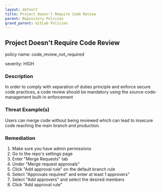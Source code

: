 ```yaml
---
layout: default
title: Project Doesn't Require Code Review
parent: Repository Policies
grand_parent: GitLab Policies
---
```



## Project Doesn't Require Code Review
policy name: code_review_not_required

severity: HIGH

### Description
In order to comply with separation of duties principle and enforce secure code practices, a code review should be mandatory using the source-code-management built-in enforcement

### Threat Example(s)
Users can merge code without being reviewed which can lead to insecure code reaching the main branch and production.



### Remediation
1. Make sure you have admin permissions
2. Go to the repo's settings page
3. Enter "Merge Requests" tab
4. Under "Merge request approvals"
5. Click "Add approval rule" on the default branch rule
6. Select "Approvals required" and enter at least 1 approvers"
7. Select "Add approvers" and select the desired members
8. Click "Add approval rule"



